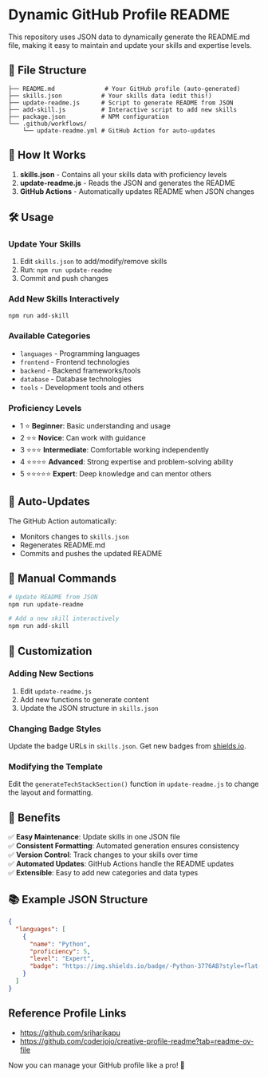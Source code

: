 # Dynamic GitHub Profile README

This repository uses JSON data to dynamically generate the README.md file, making it easy to maintain and update your skills and expertise levels.

## 📁 File Structure

```
├── README.md              # Your GitHub profile (auto-generated)
├── skills.json           # Your skills data (edit this!)
├── update-readme.js      # Script to generate README from JSON
├── add-skill.js          # Interactive script to add new skills
├── package.json          # NPM configuration
└── .github/workflows/
    └── update-readme.yml # GitHub Action for auto-updates
```

## 🚀 How It Works

1. **skills.json** - Contains all your skills data with proficiency levels
2. **update-readme.js** - Reads the JSON and generates the README
3. **GitHub Actions** - Automatically updates README when JSON changes

## 🛠️ Usage

### Update Your Skills
1. Edit `skills.json` to add/modify/remove skills
2. Run: `npm run update-readme`
3. Commit and push changes

### Add New Skills Interactively
```bash
npm run add-skill
```

### Available Categories
- `languages` - Programming languages
- `frontend` - Frontend technologies  
- `backend` - Backend frameworks/tools
- `database` - Database technologies
- `tools` - Development tools and others

### Proficiency Levels
- 1 ⭐ **Beginner**: Basic understanding and usage
- 2 ⭐⭐ **Novice**: Can work with guidance  
- 3 ⭐⭐⭐ **Intermediate**: Comfortable working independently
- 4 ⭐⭐⭐⭐ **Advanced**: Strong expertise and problem-solving ability
- 5 ⭐⭐⭐⭐⭐ **Expert**: Deep knowledge and can mentor others

## 🤖 Auto-Updates

The GitHub Action automatically:
- Monitors changes to `skills.json`
- Regenerates README.md
- Commits and pushes the updated README

## 📝 Manual Commands

```bash
# Update README from JSON
npm run update-readme

# Add a new skill interactively
npm run add-skill
```

## 🎨 Customization

### Adding New Sections
1. Edit `update-readme.js`
2. Add new functions to generate content
3. Update the JSON structure in `skills.json`

### Changing Badge Styles
Update the badge URLs in `skills.json`. Get new badges from [shields.io](https://shields.io/).

### Modifying the Template
Edit the `generateTechStackSection()` function in `update-readme.js` to change the layout and formatting.

## 🔧 Benefits

✅ **Easy Maintenance**: Update skills in one JSON file  
✅ **Consistent Formatting**: Automated generation ensures consistency  
✅ **Version Control**: Track changes to your skills over time  
✅ **Automated Updates**: GitHub Actions handle the README updates  
✅ **Extensible**: Easy to add new categories and data types  

## 📚 Example JSON Structure

```json
{
  "languages": [
    {
      "name": "Python",
      "proficiency": 5,
      "level": "Expert", 
      "badge": "https://img.shields.io/badge/-Python-3776AB?style=flat-square&logo=python&logoColor=white"
    }
  ]
}
```

## Reference Profile Links
- https://github.com/sriharikapu
- https://github.com/coderjojo/creative-profile-readme?tab=readme-ov-file

Now you can manage your GitHub profile like a pro! 🎉
